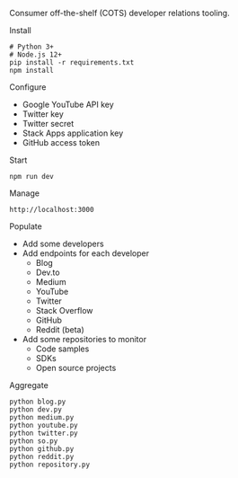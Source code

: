 Consumer off-the-shelf (COTS) developer relations tooling.

Install

    # Python 3+
    # Node.js 12+
    pip install -r requirements.txt
    npm install

Configure

- Google YouTube API key
- Twitter key
- Twitter secret
- Stack Apps application key
- GitHub access token

Start

    npm run dev

Manage

    http://localhost:3000

Populate

- Add some developers
- Add endpoints for each developer
  - Blog
  - Dev.to
  - Medium
  - YouTube
  - Twitter
  - Stack Overflow
  - GitHub
  - Reddit (beta)
- Add some repositories to monitor
  - Code samples
  - SDKs
  - Open source projects

Aggregate

    python blog.py
    python dev.py
    python medium.py
    python youtube.py
    python twitter.py
    python so.py
    python github.py
    python reddit.py
    python repository.py
